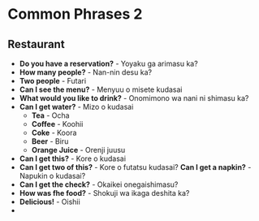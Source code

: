 # Common Phrases 2

## Restaurant
- **Do you have a reservation?** - Yoyaku ga arimasu ka?
- **How many people?** - Nan-nin desu ka?
- **Two people** - Futari
- **Can I see the menu?** - Menyuu o misete kudasai
- **What would you like to drink?** - Onomimono wa nani ni shimasu ka?
- **Can I get water?** - Mizo o kudasai
  - **Tea** - Ocha
  - **Coffee** - Koohii
  - **Coke** - Koora
  - **Beer** - Biru
  - **Orange Juice** - Orenji juusu
- **Can I get this?** - Kore o kudasai
- **Can I get two of this?** - Kore o futatsu kudasai?
  **Can I get a napkin?** - Napukin o kudasai?
- **Can I get the check?** - Okaikei onegaishimasu?
- **How was fhe food?** - Shokuji wa ikaga deshita ka?
- **Delicious!** - Oishii
- 
